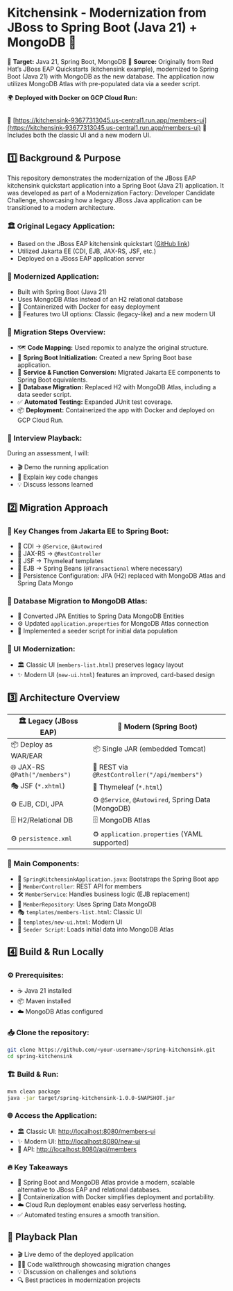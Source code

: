 # Kitchensink - Modernization from JBoss to Spring Boot (Java 21) + MongoDB 🚀


🎯 **Target:** Java 21, Spring Boot, MongoDB
💾 **Source:** Originally from Red Hat’s JBoss EAP Quickstarts (kitchensink example), modernized to Spring Boot (Java 21) with MongoDB as the new database. The application now utilizes MongoDB Atlas with pre-populated data via a seeder script.

🌍 **Deployed with Docker on GCP Cloud Run:**
##
🔗 [https://kitchensink-93677313045.us-central1.run.app/members-ui](https://kitchensink-93677313045.us-central1.run.app/members-ui)
🎨 Includes both the classic UI and a new modern UI.

## 1️⃣ Background & Purpose

This repository demonstrates the modernization of the JBoss EAP kitchensink quickstart application into a Spring Boot (Java 21) application. It was developed as part of a Modernization Factory: Developer Candidate Challenge, showcasing how a legacy JBoss Java application can be transitioned to a modern architecture.

### 🏛 Original Legacy Application:

*   Based on the JBoss EAP kitchensink quickstart ([GitHub link](https://github.com/jboss-developer/jboss-eap-quickstarts/tree/8.0.x/kitchensink))
*   Utilized Jakarta EE (CDI, EJB, JAX-RS, JSF, etc.)
*   Deployed on a JBoss EAP application server

### 🚀 Modernized Application:

*   Built with Spring Boot (Java 21)
*   Uses MongoDB Atlas instead of an H2 relational database
*   🐳 Containerized with Docker for easy deployment
*   🎨 Features two UI options: Classic (legacy-like) and a new modern UI

### 🔄 Migration Steps Overview:

*   🗺 **Code Mapping:** Used repomix to analyze the original structure.
*   🌱 **Spring Boot Initialization:** Created a new Spring Boot base application.
*   🔧 **Service & Function Conversion:** Migrated Jakarta EE components to Spring Boot equivalents.
*   💾 **Database Migration:** Replaced H2 with MongoDB Atlas, including a data seeder script.
*   ✅ **Automated Testing:** Expanded JUnit test coverage.
*   📦 **Deployment:** Containerized the app with Docker and deployed on GCP Cloud Run.

### 🎤 Interview Playback:

During an assessment, I will:

*   🎬 Demo the running application
*   📜 Explain key code changes
*   💡 Discuss lessons learned

## 2️⃣ Migration Approach

### 🔁 Key Changes from Jakarta EE to Spring Boot:

*   🔹 CDI → `@Service`, `@Autowired`
*   🔹 JAX-RS → `@RestController`
*   🔹 JSF → Thymeleaf templates
*   🔹 EJB → Spring Beans (`@Transactional` where necessary)
*   🔹 Persistence Configuration: JPA (H2) replaced with MongoDB Atlas and Spring Data Mongo

### 📂 Database Migration to MongoDB Atlas:

*   🔄 Converted JPA Entities to Spring Data MongoDB Entities
*   ⚙️ Updated `application.properties` for MongoDB Atlas connection
*   📜 Implemented a seeder script for initial data population

### 🎨 UI Modernization:

*   🏛 Classic UI (`members-list.html`) preserves legacy layout
*   ✨ Modern UI (`new-ui.html`) features an improved, card-based design

## 3️⃣ Architecture Overview

🏛 **Legacy (JBoss EAP)** | 🚀 **Modern (Spring Boot)**
----------------------- | -----------------------
📦 Deploy as WAR/EAR | 📦 Single JAR (embedded Tomcat)
🌐 JAX-RS `@Path("/members")` | 🔗 REST via `@RestController("/api/members")`
🎭 JSF (`*.xhtml`) | 🎨 Thymeleaf (`*.html`)
⚙️ EJB, CDI, JPA | ⚙️ `@Service`, `@Autowired`, Spring Data (MongoDB)
🗄 H2/Relational DB | 🗄 MongoDB Atlas
⚙️ `persistence.xml` | ⚙️ `application.properties` (YAML supported)

### 📌 Main Components:

*   🚀 `SpringKitchensinkApplication.java`: Bootstraps the Spring Boot app
*   🔗 `MemberController`: REST API for members
*   🛠 `MemberService`: Handles business logic (EJB replacement)
*   💾 `MemberRepository`: Uses Spring Data MongoDB
*   🎭 `templates/members-list.html`: Classic UI
*   🎨 `templates/new-ui.html`: Modern UI
*   📜 `Seeder Script`: Loads initial data into MongoDB Atlas

## 4️⃣ Build & Run Locally

### ⚙️ Prerequisites:

*   ☕ Java 21 installed
*   📦 Maven installed
*   ☁️ MongoDB Atlas configured

### 📥 Clone the repository:

```bash
git clone https://github.com/<your-username>/spring-kitchensink.git
cd spring-kitchensink
```

### 🏗 Build & Run:

```bash
mvn clean package
java -jar target/spring-kitchensink-1.0.0-SNAPSHOT.jar
```

### 🌐 Access the Application:

*   🏛 Classic UI: [http://localhost:8080/members-ui](http://localhost:8080/members-ui)
*   ✨ Modern UI: [http://localhost:8080/new-ui](http://localhost:8080/new-ui)
*   🔗 API: [http://localhost:8080/api/members](http://localhost:8080/api/members)

### 🔥 Key Takeaways

*   🚀 Spring Boot and MongoDB Atlas provide a modern, scalable alternative to JBoss EAP and relational databases.
*   🐳 Containerization with Docker simplifies deployment and portability.
*   ☁️ Cloud Run deployment enables easy serverless hosting.
*   ✅ Automated testing ensures a smooth transition.

## 📅 Playback Plan

*   🎬 Live demo of the deployed application
*   👨‍💻 Code walkthrough showcasing migration changes
*   💡 Discussion on challenges and solutions
*   🔍 Best practices in modernization projects
